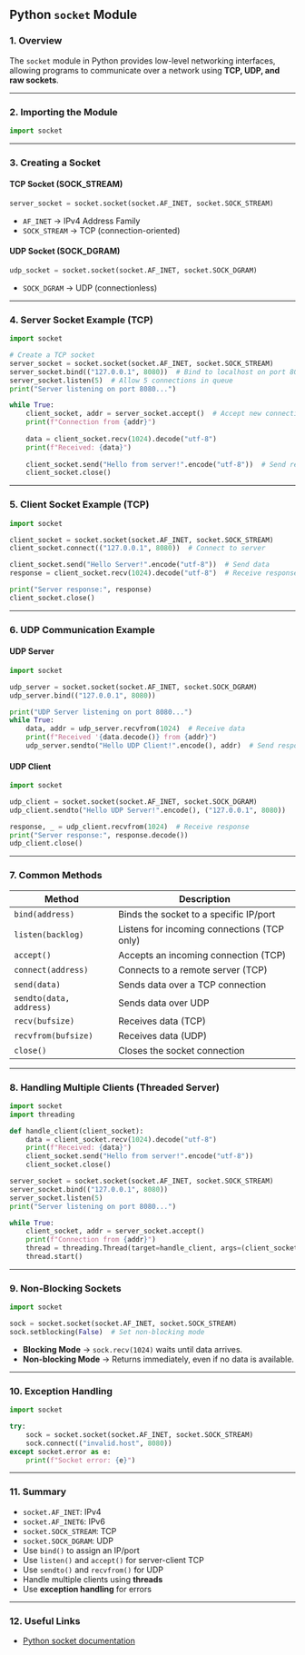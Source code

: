 ## Python `socket` Module

### **1. Overview**
The `socket` module in Python provides low-level networking interfaces, allowing programs to communicate over a network using **TCP, UDP, and raw sockets**.

---

### **2. Importing the Module**
```python
import socket
```

---

### **3. Creating a Socket**
#### **TCP Socket (SOCK_STREAM)**
```python
server_socket = socket.socket(socket.AF_INET, socket.SOCK_STREAM)
```
- `AF_INET` → IPv4 Address Family
- `SOCK_STREAM` → TCP (connection-oriented)

#### **UDP Socket (SOCK_DGRAM)**
```python
udp_socket = socket.socket(socket.AF_INET, socket.SOCK_DGRAM)
```
- `SOCK_DGRAM` → UDP (connectionless)

---

### **4. Server Socket Example (TCP)**
```python
import socket

# Create a TCP socket
server_socket = socket.socket(socket.AF_INET, socket.SOCK_STREAM)
server_socket.bind(("127.0.0.1", 8080))  # Bind to localhost on port 8080
server_socket.listen(5)  # Allow 5 connections in queue
print("Server listening on port 8080...")

while True:
    client_socket, addr = server_socket.accept()  # Accept new connection
    print(f"Connection from {addr}")
    
    data = client_socket.recv(1024).decode("utf-8")
    print(f"Received: {data}")
    
    client_socket.send("Hello from server!".encode("utf-8"))  # Send response
    client_socket.close()
```

---

### **5. Client Socket Example (TCP)**
```python
import socket

client_socket = socket.socket(socket.AF_INET, socket.SOCK_STREAM)
client_socket.connect(("127.0.0.1", 8080))  # Connect to server

client_socket.send("Hello Server!".encode("utf-8"))  # Send data
response = client_socket.recv(1024).decode("utf-8")  # Receive response

print("Server response:", response)
client_socket.close()
```

---

### **6. UDP Communication Example**
#### **UDP Server**
```python
import socket

udp_server = socket.socket(socket.AF_INET, socket.SOCK_DGRAM)
udp_server.bind(("127.0.0.1", 8080))

print("UDP Server listening on port 8080...")
while True:
    data, addr = udp_server.recvfrom(1024)  # Receive data
    print(f"Received '{data.decode()} from {addr}")
    udp_server.sendto("Hello UDP Client!".encode(), addr)  # Send response
```

#### **UDP Client**
```python
import socket

udp_client = socket.socket(socket.AF_INET, socket.SOCK_DGRAM)
udp_client.sendto("Hello UDP Server!".encode(), ("127.0.0.1", 8080))

response, _ = udp_client.recvfrom(1024)  # Receive response
print("Server response:", response.decode())
udp_client.close()
```

---

### **7. Common Methods**
| Method                     | Description                                    |
|----------------------------|------------------------------------------------|
| `bind(address)`            | Binds the socket to a specific IP/port        |
| `listen(backlog)`         | Listens for incoming connections (TCP only)   |
| `accept()`                 | Accepts an incoming connection (TCP)          |
| `connect(address)`         | Connects to a remote server (TCP)             |
| `send(data)`               | Sends data over a TCP connection              |
| `sendto(data, address)`    | Sends data over UDP                           |
| `recv(bufsize)`            | Receives data (TCP)                           |
| `recvfrom(bufsize)`        | Receives data (UDP)                           |
| `close()`                  | Closes the socket connection                  |

---

### **8. Handling Multiple Clients (Threaded Server)**
```python
import socket
import threading

def handle_client(client_socket):
    data = client_socket.recv(1024).decode("utf-8")
    print(f"Received: {data}")
    client_socket.send("Hello from server!".encode("utf-8"))
    client_socket.close()

server_socket = socket.socket(socket.AF_INET, socket.SOCK_STREAM)
server_socket.bind(("127.0.0.1", 8080))
server_socket.listen(5)
print("Server listening on port 8080...")

while True:
    client_socket, addr = server_socket.accept()
    print(f"Connection from {addr}")
    thread = threading.Thread(target=handle_client, args=(client_socket,))
    thread.start()
```

---

### **9. Non-Blocking Sockets**
```python
import socket

sock = socket.socket(socket.AF_INET, socket.SOCK_STREAM)
sock.setblocking(False)  # Set non-blocking mode
```
- **Blocking Mode** → `sock.recv(1024)` waits until data arrives.
- **Non-blocking Mode** → Returns immediately, even if no data is available.

---

### **10. Exception Handling**
```python
import socket

try:
    sock = socket.socket(socket.AF_INET, socket.SOCK_STREAM)
    sock.connect(("invalid.host", 8080))
except socket.error as e:
    print(f"Socket error: {e}")
```

---

### **11. Summary**
- `socket.AF_INET`: IPv4
- `socket.AF_INET6`: IPv6
- `socket.SOCK_STREAM`: TCP
- `socket.SOCK_DGRAM`: UDP
- Use `bind()` to assign an IP/port
- Use `listen()` and `accept()` for server-client TCP
- Use `sendto()` and `recvfrom()` for UDP
- Handle multiple clients using **threads**
- Use **exception handling** for errors

---

### **12. Useful Links**
- [Python socket documentation](https://docs.python.org/3/library/socket.html)

